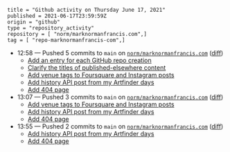 ```
title = "Github activity on Thursday June 17, 2021"
published = 2021-06-17T23:59:59Z
origin = "github"
type = "repository_activity"
repository = [ "norm/marknormanfrancis.com",]
tag = [ "repo-marknormanfrancis-com",]
```

* 12:58 — Pushed 5 commits to `main` on [`norm/marknormanfrancis.com`](https://github.com/norm/marknormanfrancis.com) ([diff](https://github.com/norm/marknormanfrancis.com/compare/24f2b66e198ecb23bf4caae0f7d440e3571799d6..5f514c1417bed3c12c8632e1bac224d4b4271798))
  * [Add an entry for each GitHub repo creation](https://github.com/norm/marknormanfrancis.com/commit/1db80d9f7d226aec28ff89b08159f192b4720e3e)
  * [Clarify the titles of published-elsewhere content](https://github.com/norm/marknormanfrancis.com/commit/c1dc4bdf398cdcfdc735f2fa4c19f12cb6b21773)
  * [Add venue tags to Foursquare and Instagram posts](https://github.com/norm/marknormanfrancis.com/commit/1000faa7cbb7977659c13d4fe6875b93c13f6c4f)
  * [Add history API post from my Artfinder days](https://github.com/norm/marknormanfrancis.com/commit/58a034a62b2e3d64bf10ac52601e23ccb68b0fff)
  * [Add 404 page](https://github.com/norm/marknormanfrancis.com/commit/5f514c1417bed3c12c8632e1bac224d4b4271798)
* 13:07 — Pushed 3 commits to `main` on [`norm/marknormanfrancis.com`](https://github.com/norm/marknormanfrancis.com) ([diff](https://github.com/norm/marknormanfrancis.com/compare/5f514c1417bed3c12c8632e1bac224d4b4271798..93c2eca08e13e0854e6f71d074ca12f0629e3f1c))
  * [Add venue tags to Foursquare and Instagram posts](https://github.com/norm/marknormanfrancis.com/commit/78c9ad78046e1ce18f43a9dcb470d202f77208d6)
  * [Add history API post from my Artfinder days](https://github.com/norm/marknormanfrancis.com/commit/1a1385d780f57fcd5dffb01a9bae719362e886f2)
  * [Add 404 page](https://github.com/norm/marknormanfrancis.com/commit/93c2eca08e13e0854e6f71d074ca12f0629e3f1c)
* 13:55 — Pushed 2 commits to `main` on [`norm/marknormanfrancis.com`](https://github.com/norm/marknormanfrancis.com) ([diff](https://github.com/norm/marknormanfrancis.com/compare/93c2eca08e13e0854e6f71d074ca12f0629e3f1c..fb5e7cc15df2190ccb41727d8d322c87119f2410))
  * [Add history API post from my Artfinder days](https://github.com/norm/marknormanfrancis.com/commit/d30455e704db54e67b2a26979b5f375e02176bb8)
  * [Add 404 page](https://github.com/norm/marknormanfrancis.com/commit/fb5e7cc15df2190ccb41727d8d322c87119f2410)
